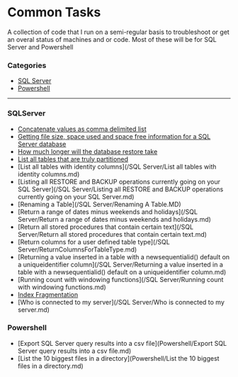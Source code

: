 # Common Tasks


A collection of code that I run on a semi-regular basis to troubleshoot or get an overal status of machines and or code. Most of these will be for SQL Server and Powershell


### Categories

* [SQL Server](#SQLServer)
* [Powershell](#Powershell)

---

### SQLServer
- [Concatenate values as comma delimited list](/SQLServer/concatenate-values-as-comma-delimited-list.md)
- [Getting file size, space used and space free information for a SQL Server database](/SQLServer/Getting-file-size,-space-used-and-space-free-information-for-a-SQL-Server-database.md)
- [How much longer will the database restore take](/SQLServer/How-much-longer-will-the-restore-take.md)
- [List all tables that are truly partitioned](/SQLServer/List-all-tables-that-are-truly-partitioned.md)
- [List all tables with identity columns](/SQL Server/List all tables with identity columns.md)
- [Listing all RESTORE and BACKUP operations currently going on your SQL Server](/SQL Server/Listing all RESTORE and BACKUP operations currently going on your SQL Server.md)
- [Renaming a Table](/SQL Server/Renaming A Table.MD)
- [Return a range of dates minus weekends and holidays](/SQL Server/Return a range of dates minus weekends and holidays.md)
- [Return all stored procedures that contain certain text](/SQL Server/Return all stored procedures that contain certain text.md)
- [Return columns for a user defined table type](/SQL Server/ReturnColumnsForTableType.md)
- [Returning a value inserted in a table with a newsequentialid() default on a uniqueidentifier column](/SQL Server/Returning a value inserted in a table with a newsequentialid() default on a uniqueidentifier column.md)
- [Running count with windowing functions](/SQL Server/Running count with windowing functions.md)
- [Index Fragmentation](/SQLServer/Index-Fragmentation.md)
- [Who is connected to my server](/SQL Server/Who is connected to my server.md)



### Powershell
- [Export SQL Server query results into a csv file](Powershell/Export SQL Server query results into a csv file.md)
- [List the 10 biggest files in a directory](Powershell/List the 10 biggest files in a directory.md)
